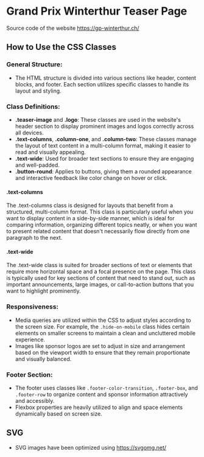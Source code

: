 # Grand Prix Winterthur Teaser Page

Source code of the website https://gp-winterthur.ch/

## How to Use the CSS Classes

### General Structure:
- The HTML structure is divided into various sections like header, content blocks, and footer. Each section utilizes specific classes to handle its layout and styling.

### Class Definitions:
- **.teaser-image** and **.logo**: These classes are used in the website's header section to display prominent images and logos correctly across all devices.
- **.text-columns**, **.column-one**, and **.column-two**: These classes manage the layout of text content in a multi-column format, making it easier to read and visually appealing.
- **.text-wide**: Used for broader text sections to ensure they are engaging and well-padded.
- **.button-round**: Applies to buttons, giving them a rounded appearance and interactive feedback like color change on hover or click.

#### .text-columns
The .text-columns class is designed for layouts that benefit from a structured, multi-column format. This class is particularly useful when you want to display content in a side-by-side manner, which is ideal for comparing information, organizing different topics neatly, or when you want to present related content that doesn't necessarily flow directly from one paragraph to the next.

#### .text-wide
The .text-wide class is suited for broader sections of text or elements that require more horizontal space and a focal presence on the page. This class is typically used for key sections of content that need to stand out, such as important announcements, large images, or call-to-action buttons that you want to highlight prominently.

### Responsiveness:
- Media queries are utilized within the CSS to adjust styles according to the screen size. For example, the `.hide-on-mobile` class hides certain elements on smaller screens to maintain a clean and uncluttered mobile experience.
- Images like sponsor logos are set to adjust in size and arrangement based on the viewport width to ensure that they remain proportionate and visually balanced.

### Footer Section:
- The footer uses classes like `.footer-color-transition`, `.footer-box`, and `.footer-row` to organize content and sponsor information attractively and accessibly.
- Flexbox properties are heavily utilized to align and space elements dynamically based on screen size.

## SVG
- SVG images have been optimized using https://svgomg.net/